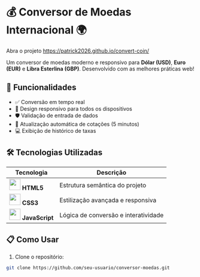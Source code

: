 # 💰 Conversor de Moedas Internacional 🌍

Abra o projeto https://patrick2026.github.io/convert-coin/

Um conversor de moedas moderno e responsivo para **Dólar (USD)**, **Euro (EUR)** e **Libra Esterlina (GBP)**. Desenvolvido com as melhores práticas web!

## 🚀 Funcionalidades

- ✅ Conversão em tempo real  
- 📲 Design responsivo para todos os dispositivos  
- 🛡️ Validação de entrada de dados  
- 🔄 Atualização automática de cotações (5 minutos)  
- 💻 Exibição de histórico de taxas  

## 🛠️ Tecnologias Utilizadas

| Tecnologia | Descrição |
|------------|-----------|
| <img src="https://img.icons8.com/color/48/000000/html-5.png" width="30"/> **HTML5** | Estrutura semântica do projeto |
| <img src="https://img.icons8.com/color/48/000000/css3.png" width="30"/> **CSS3** | Estilização avançada e responsiva |
| <img src="https://img.icons8.com/color/48/000000/javascript.png" width="30"/> **JavaScript** | Lógica de conversão e interatividade |

## 📋 Como Usar

1. Clone o repositório:
```bash
git clone https://github.com/seu-usuario/conversor-moedas.git
